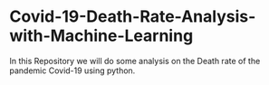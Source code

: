 # Covid-19-Death-Rate-Analysis-with-Machine-Learning
In this Repository we will do some analysis on the Death rate of the pandemic Covid-19 using python.
